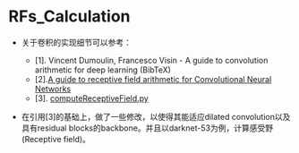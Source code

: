 # RFs_Calculation

+ 关于卷积的实现细节可以参考：
  - [1]. Vincent Dumoulin, Francesco Visin - A guide to convolution arithmetic for deep learning (BibTeX)
  - [2].<a href="https://medium.com/mlreview/a-guide-to-receptive-field-arithmetic-for-convolutional-neural-networks-e0f514068807" target="_blank">A guide to receptive field arithmetic for Convolutional Neural Networks</a> 
  - [3]. <a href="https://gist.github.com/Nikasa1889/781a8eb20c5b32f8e378353cde4daa51" target="_blank">computeReceptiveField.py</a>
  
+ 在引用[3]的基础上，做了一些修改，以使得其能适应dilated convolution以及具有residual blocks的backbone。并且以darknet-53为例，计算感受野(Receptive field)。
 
 

